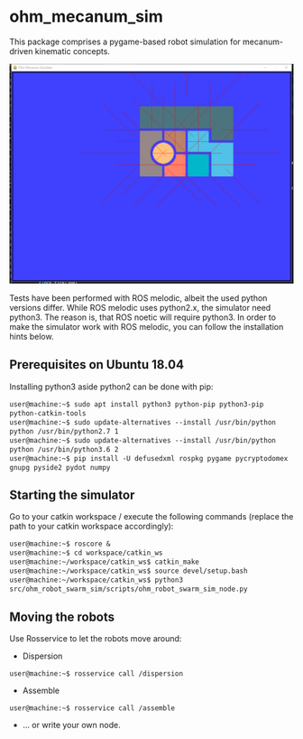 # ohm_mecanum_sim
This package comprises a pygame-based robot simulation for mecanum-driven kinematic concepts.

![Screenshot of Robot Simulator](/images/screenshot_init.png)

Tests have been performed with ROS melodic, albeit the used python versions differ. While ROS melodic uses python2.x, the simulator need python3. The  reason is, that ROS noetic will require python3. In order to make the simulator work with ROS melodic, you can follow the installation hints below.

## Prerequisites on Ubuntu 18.04
Installing python3 aside python2 can be done with pip:
```console
user@machine:~$ sudo apt install python3 python-pip python3-pip python-catkin-tools
user@machine:~$ sudo update-alternatives --install /usr/bin/python python /usr/bin/python2.7 1
user@machine:~$ sudo update-alternatives --install /usr/bin/python python /usr/bin/python3.6 2
user@machine:~$ pip install -U defusedxml rospkg pygame pycryptodomex gnupg pyside2 pydot numpy
```
## Starting the simulator
Go to your catkin workspace / execute the following commands (replace the path to your catkin workspace accordingly):
```console
user@machine:~$ roscore &
user@machine:~$ cd workspace/catkin_ws
user@machine:~/workspace/catkin_ws$ catkin_make
user@machine:~/workspace/catkin_ws$ source devel/setup.bash
user@machine:~/workspace/catkin_ws$ python3 src/ohm_robot_swarm_sim/scripts/ohm_robot_swarm_sim_node.py
```

## Moving the robots
Use Rosservice to let the robots move around:
- Dispersion
```console
user@machine:~$ rosservice call /dispersion
```
- Assemble
```console
user@machine:~$ rosservice call /assemble
```

- ... or write your own node.
